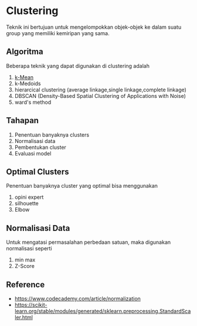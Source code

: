 # Clustering
Teknik ini bertujuan untuk mengelompokkan objek-objek ke dalam suatu group yang memiliki kemiripan yang sama.

## Algoritma
Beberapa teknik yang dapat digunakan di clustering adalah
1. [k-Mean](https://github.com/arofiqimaulana/Artificial-Intelligence/tree/master/Unsupervised%20Learning/K-Mean)
2. k-Medoids
3. hierarcical clustering (average linkage,single linkage,complete linkage)
4. DBSCAN (Density-Based Spatial Clustering of Applications with Noise)
5. ward's method

## Tahapan
1. Penentuan banyaknya clusters
2. Normalisasi data
3. Pembentukan cluster
4. Evaluasi model 

## Optimal Clusters
Penentuan banyaknya cluster yang optimal bisa menggunakan
1. opini expert
2. silhouette
3. Elbow

## Normalisasi Data
Untuk mengatasi permasalahan perbedaan satuan, maka digunakan normalisasi seperti
1. min max
2. Z-Score


## Reference
- https://www.codecademy.com/article/normalization
- https://scikit-learn.org/stable/modules/generated/sklearn.preprocessing.StandardScaler.html